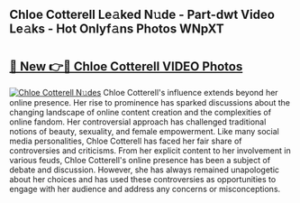 ## Chloe Cotterell Le𝚊ked N𝚞de - Part-dwt Video Le𝚊ks - Hot Onlyf𝚊ns Photos WNpXT

# <h2><a href="http://ab75138.deff.icu/?id=Chloe+Cotterell">🔗 New 👉🔴 Chloe Cotterell VIDEO Photos</a></h2>

[![Chloe Cotterell N𝚞des](https://i.imgur.com/rIISA9y.gif)](http://ab75138.deff.icu/?id=Chloe+Cotterell)
Chloe Cotterell's influence extends beyond her online presence. Her rise to prominence has sparked discussions about the changing landscape of online content creation and the complexities of online fandom. Her controversial approach has challenged traditional notions of beauty, sexuality, and female empowerment. Like many social media personalities, Chloe Cotterell has faced her fair share of controversies and criticisms. From her explicit content to her involvement in various feuds, Chloe Cotterell's online presence has been a subject of debate and discussion. However, she has always remained unapologetic about her choices and has used these controversies as opportunities to engage with her audience and address any concerns or misconceptions.
